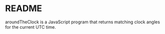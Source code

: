# README

aroundTheClock is a JavaScript program that returns matching clock angles for the current UTC time.

